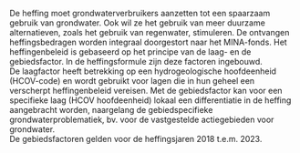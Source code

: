 De heffing moet grondwaterverbruikers aanzetten tot een spaarzaam gebruik van grondwater. Ook wil ze het gebruik van meer duurzame alternatieven, zoals het gebruik van regenwater, stimuleren. De ontvangen heffingsbedragen worden integraal doorgestort naar het MINA-fonds. Het heffingenbeleid is gebaseerd op het principe van de laag- en de gebiedsfactor. In de heffingsformule zijn deze factoren ingebouwd.  
De laagfactor heeft betrekking op een hydrogeologische hoofdeenheid (HCOV-code) en wordt gebruikt voor lagen die in hun geheel een verscherpt heffingenbeleid vereisen. Met de gebiedsfactor kan voor een specifieke laag (HCOV hoofdeenheid) lokaal een differentiatie in de heffing aangebracht worden, naargelang de gebiedspecifieke grondwaterproblematiek, bv. voor de vastgestelde actiegebieden voor grondwater.  
De gebiedsfactoren gelden voor de heffingsjaren 2018 t.e.m. 2023. 
